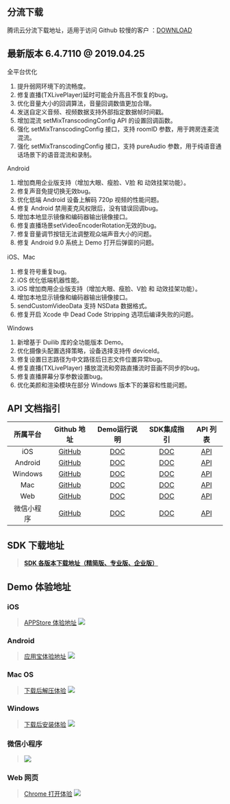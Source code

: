 ## 分流下载
腾讯云分流下载地址，适用于访问 Github 较慢的客户 ：[DOWNLOAD](https://github-1252463788.cos.ap-shanghai.myqcloud.com/trtcsdk/TRTCSDK-6.4.7110.zip)


## 最新版本 6.4.7110 @ 2019.04.25

全平台优化
1. 提升弱网环境下的流畅度。
3. 修复直播(TXLivePlayer)延时可能会升高且不恢复的bug。
4. 优化音量大小的回调算法，音量回调数值更加合理。
5. 发送自定义音频、视频数据支持外部指定数据帧时间戳。
6. 增加混流  setMixTranscodingConfig API 的设置回调函数。
7. 强化 setMixTranscodingConfig 接口，支持 roomID 参数，用于跨房连麦流混流。
8. 强化 setMixTranscodingConfig 接口，支持 pureAudio 参数，用于纯语音通话场景下的语音混流和录制。

Android
1. 增加商用企业版支持（增加大眼、瘦脸、V脸 和 动效挂架功能）。
1. 修复声音免提切换无效bug。
2. 优化低端 Android 设备上解码 720p 视频的性能问题。
3. 修复 Android 禁用麦克风权限后，没有错误回调bug。
5. 增加本地显示镜像和编码器输出镜像接口。
6. 修复直播场景setVideoEncoderRotation无效的bug。
7. 修复音量调节按钮无法调整观众端声音大小的问题。
8. 修复 Android 9.0 系统上 Demo 打开后弹窗的问题。

iOS、Mac
1. 修复符号重复bug。
2. iOS 优化低端机器性能。
3. iOS 增加商用企业版支持（增加大眼、瘦脸、V脸 和 动效挂架功能）。
4. 增加本地显示镜像和编码器输出镜像接口。
5. sendCustomVideoData 支持 NSData 数据格式。
6. 修复开启 Xcode 中 Dead Code Stripping 选项后编译失败的问题。

Windows
1. 新增基于 Duilib 库的全功能版本 Demo。
2. 优化摄像头配置选择策略，设备选择支持传 deviceId。
3. 修复设置日志路径为中文路径后日志文件位置异常bug。
4. 修复直播(TXLivePlayer) 播放混流和旁路直播流时音画不同步的bug。
5. 修复直播屏幕分享参数设置bug。
6. 优化美颜和渲染模块在部分 Windows 版本下的兼容和性能问题。


## API 文档指引

| 所属平台 | Github 地址 | Demo运行说明 | SDK集成指引 | API 列表 |
|:---------:| :--------:|:--------:| :--------:|:--------:|
| iOS | [GitHub](https://github.com/tencentyun/TRTCSDK/tree/master/iOS)| [DOC](https://cloud.tencent.com/document/product/647/32396)| [DOC](https://cloud.tencent.com/document/product/647/32173) | [API](https://cloud.tencent.com/document/product/647/32258) |
| Android | [GitHub](https://github.com/tencentyun/TRTCSDK/tree/master/Android)| [DOC](https://cloud.tencent.com/document/product/647/32166)| [DOC](https://cloud.tencent.com/document/product/647/32175) | [API](https://cloud.tencent.com/document/product/647/32267) |
| Windows| [GitHub](https://github.com/tencentyun/TRTCSDK/tree/master/Windows)| [DOC](https://cloud.tencent.com/document/product/647/32397)| [DOC](https://cloud.tencent.com/document/product/647/32178) | [API](https://cloud.tencent.com/document/product/647/32268) |
| Mac| [GitHub](https://github.com/tencentyun/TRTCSDK/tree/master/Mac)| [DOC](https://cloud.tencent.com/document/product/647/32396)| [DOC](https://cloud.tencent.com/document/product/647/32176) |[API](https://cloud.tencent.com/document/product/647/32258) |
| Web | [GitHub](https://github.com/tencentyun/TRTCSDK/tree/master/H5)| [DOC](https://cloud.tencent.com/document/product/647/32398)| [DOC](https://cloud.tencent.com/document/product/647/16863) |[API](https://cloud.tencent.com/document/product/647/17249) |
| 微信小程序| [GitHub](https://github.com/tencentyun/TRTCSDK/tree/master/WXMini)| [DOC](https://cloud.tencent.com/document/product/647/32399)| [DOC](https://cloud.tencent.com/document/product/647/32183) |[API](https://cloud.tencent.com/document/product/647/17018) |

## SDK 下载地址

> [**SDK 各版本下载地址（精简版、专业版、企业版）**](https://github.com/tencentyun/TRTCSDK/blob/master/SDK%E4%B8%8B%E8%BD%BD.md)

## Demo 体验地址

### iOS
> [APPStore 体验地址](https://itunes.apple.com/cn/app/id1400663224?mt=8)
![](https://main.qcloudimg.com/raw/fa84e7c632b74483e9dc91dc04a8255e.jpg)

### Android
> [应用宝体验地址](https://android.myapp.com/myapp/detail.htm?apkName=com.tencent.trtc&ADTAG=mobile)
![](https://main.qcloudimg.com/raw/41cbcff8ec2a64b6e76c2573abbb8acf.jpg)

### Mac OS
> [下载后解压体验](http://trtc-1252463788.cosgz.myqcloud.com/TXLiteAVSDK_Mac_Demo.tar.bz2)
![](https://main.qcloudimg.com/raw/8d146afb3b2dd07d5b5f1ca4432a9411.jpg)

### Windows
> [下载后安装体验](http://trtc-1252463788.cosgz.myqcloud.com/TXLiteAVSDK_Win_Demo.exe)
![](https://main.qcloudimg.com/raw/00ec3ebc86902044c51a5487c18dcd0c.jpg)

### 微信小程序
>![](https://main.qcloudimg.com/raw/81662cce932b2500addac28baf6a83b3.jpg)

### Web 网页
> [Chrome 打开体验](https://sxb.qcloud.com/miniApp/?from=qcloud.com)
![](https://main.qcloudimg.com/raw/56e2bbc928a11bac85e5b78ac171b3bc.jpg)


